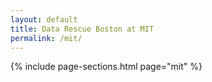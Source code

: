 ```yaml
---
layout: default
title: Data Rescue Boston at MIT
permalink: /mit/
---
```


{% include page-sections.html page="mit" %}